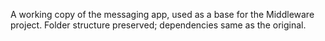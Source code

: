 A working copy of the messaging app, used as a base for the Middleware project.
Folder structure preserved; dependencies same as the original.
